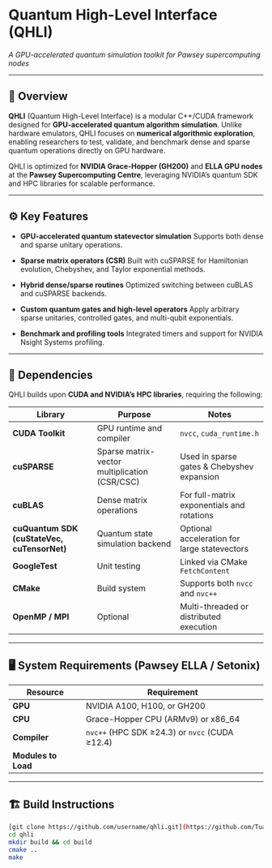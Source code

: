 # **Quantum High-Level Interface (QHLI)**

*A GPU-accelerated quantum simulation toolkit for Pawsey supercomputing nodes*

---

## 🧠 Overview

**QHLI** (Quantum High-Level Interface) is a modular C++/CUDA framework designed for **GPU-accelerated quantum algorithm simulation**.
Unlike hardware emulators, QHLI focuses on **numerical algorithmic exploration**, enabling researchers to test, validate, and benchmark dense and sparse quantum operations directly on GPU hardware.

QHLI is optimized for **NVIDIA Grace-Hopper (GH200)** and **ELLA GPU nodes** at the **Pawsey Supercomputing Centre**, leveraging NVIDIA’s quantum SDK and HPC libraries for scalable performance.

---

## ⚙️ Key Features

* **GPU-accelerated quantum statevector simulation**
  Supports both dense and sparse unitary operations.

* **Sparse matrix operators (CSR)**
  Built with cuSPARSE for Hamiltonian evolution, Chebyshev, and Taylor exponential methods.

* **Hybrid dense/sparse routines**
  Optimized switching between cuBLAS and cuSPARSE backends.

* **Custom quantum gates and high-level operators**
  Apply arbitrary sparse unitaries, controlled gates, and multi-qubit exponentials.

* **Benchmark and profiling tools**
  Integrated timers and support for NVIDIA Nsight Systems profiling.

---

## 🧩 Dependencies

QHLI builds upon **CUDA and NVIDIA’s HPC libraries**, requiring the following:

| Library                                     | Purpose                                       | Notes                                        |
| ------------------------------------------- | --------------------------------------------- | -------------------------------------------- |
| **CUDA Toolkit**                   | GPU runtime and compiler                      | `nvcc`, `cuda_runtime.h`                     |
| **cuSPARSE**                                | Sparse matrix-vector multiplication (CSR/CSC) | Used in sparse gates & Chebyshev expansion   |
| **cuBLAS**                                  | Dense matrix operations                       | For full-matrix exponentials and rotations   |
| **cuQuantum SDK (cuStateVec, cuTensorNet)** | Quantum state simulation backend              | Optional acceleration for large statevectors |
| **GoogleTest**                              | Unit testing                                  | Linked via CMake `FetchContent`              |
| **CMake**                          | Build system                                  | Supports both `nvcc` and `nvc++`             |
| **OpenMP / MPI**                            | Optional                                      | Multi-threaded or distributed execution      |

---

## 🖥️ System Requirements (Pawsey ELLA / Setonix)

| Resource            | Requirement                                    |
| ------------------- | ---------------------------------------------- |
| **GPU**             | NVIDIA A100, H100, or GH200                    |
| **CPU**             | Grace-Hopper CPU (ARMv9) or x86_64             |
| **Compiler**        | `nvc++` (HPC SDK ≥24.3) or `nvcc` (CUDA ≥12.4) |
| **Modules to Load** |                                                |

---

## 🏗️ Build Instructions

```bash
[git clone https://github.com/username/qhli.git](https://github.com/Tuan-D-N/Quantum-High-Level-Interface.git)
cd qhli
mkdir build && cd build
cmake ..
make 
```
